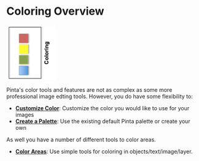 # Coloring Overview

![color icon](img/coloringicon.png)

Pinta's color tools and features are not as complex as some more professional image edting tools. However, you do have some flexibility to:

  -  [**Customize Color**](coloring.md): Customize the color you would like to use for your images
  -  [**Create a Palette**](palette.md): Use the existing default Pinta palette or create your own

  As well you have a number of different tools to color areas.

  -  [**Color Areas**](coloringarea.md): Use simple tools for coloring in objects/text/image/layer.   
